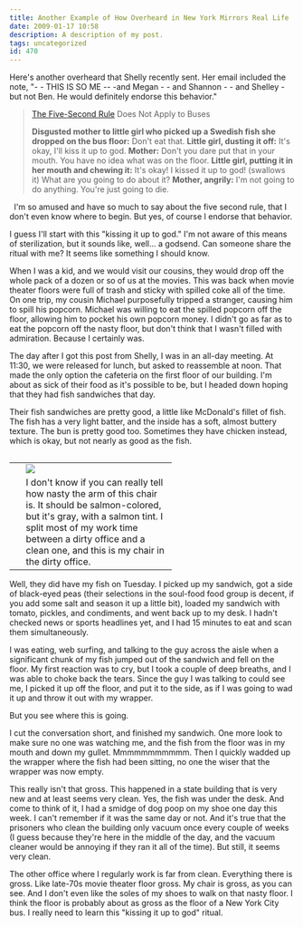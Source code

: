 ```yaml
---
title: Another Example of How Overheard in New York Mirrors Real Life
date: 2009-01-17 10:58
description: A description of my post.
tags: uncategorized
id: 470
---
```

Here's another overheard that Shelly recently sent.  Her email included the note,  "- - THIS IS SO ME -- -and Megan - - and Shannon - - and Shelley -  but not Ben.  He would definitely endorse this behavior."

<blockquote><a href="http://www.overheardinnewyork.com/archives/005563.html" target="_blank">The Five-Second Rule</a> Does Not Apply to Buses 

<b>Disgusted mother to little girl who picked up a Swedish fish she dropped on the bus floor:</b> Don't eat that.
<b>Little girl, dusting it off:</b> It's okay, I'll kiss it up to god.
<b>Mother:</b> Don't you dare put that in your mouth. You have no idea what was on the floor.
<b>Little girl, putting it in her mouth and chewing it:</b> It's okay! I kissed it up to god! (swallows it) What are you going to do about it?
<b>Mother, angrily:</b> I'm not going to do anything. You're just going to die.
</blockquote>
<span class="spanEndPreview">&nbsp;</span>
I'm so amused and have so much to say about the five second rule, that I don't even know where to begin.  But yes, of course I endorse that behavior.

I guess I'll start with this "kissing it up to god."  I'm not aware of this means of sterilization, but it sounds like, well... a godsend.  Can someone share the ritual with me?  It seems like something I should know.

When I was a kid, and we would visit our cousins, they would drop off the whole pack of a dozen or so of us at the movies.  This was back when movie theater floors were full of trash and sticky with spilled coke all of the time.  On one trip, my cousin Michael purposefully tripped a stranger, causing him to spill his popcorn.  Michael was willing to eat the spilled popcorn off the floor, allowing him to pocket his own popcorn money.  I didn't go as far as to eat the popcorn off the nasty floor, but don't think that I wasn't filled with admiration.  Because I certainly was.

The day after I got this post from Shelly, I was in an all-day meeting.  At 11:30, we were released for lunch, but asked to reassemble at noon.  That made the only option the cafeteria on the first floor of our building.  I'm about as sick of their food as it's possible to be, but I headed down hoping that they had fish sandwiches that day.

Their fish sandwiches are pretty good, a little like McDonald's fillet of fish.  The fish has a very light batter, and the inside has a soft, almost buttery texture.  The bun is pretty good too.  Sometimes they have chicken instead, which is okay, but not nearly as good as the fish.

<table cellpadding="2" align="right"><tr><td width="5" rowspan="2"><spacer type="block" width="5" height="1"></td><td width="250" ><img src="/img/icfchair.jpg"></td></tr><tr><td class="caption" width="250">I don't know if you can really tell how nasty the arm of this chair is.  It should be salmon-colored, but it's gray, with a salmon tint.  I split most of my work time between a dirty office and a clean one, and this is my chair in the dirty office.</td></tr></table>

Well, they did have my fish on Tuesday.  I picked up my sandwich, got a side of black-eyed peas (their selections in the soul-food food group is decent, if you add some salt and season it up a little bit), loaded my sandwich with tomato, pickles, and condiments, and went back up to my desk.  I hadn't checked news or sports headlines yet, and I had 15 minutes to eat and scan them simultaneously.

I was eating, web surfing, and talking to the guy across the aisle when a significant chunk of my fish jumped out of the sandwich and fell on the floor.  My first reaction was to cry, but I took a couple of deep breaths, and I was able to choke back the tears.  Since the guy I was talking to could see me, I picked it up off the floor, and put it to the side, as if I was going to wad it up and throw it out with my wrapper.

But you see where this is going.

I cut the conversation short, and finished my sandwich.  One more look to make sure no one was watching me, and the fish from the floor was in my mouth and down my gullet. Mmmmmmmmmmm.  Then I quickly wadded up the wrapper where the fish had been sitting, no one the wiser that the wrapper was now empty.


This really isn't that gross.  This happened in a state building that is very new and at least seems very clean.  Yes, the fish was under the desk.  And come to think of it, I had a smidge of dog poop on my shoe one day this week.  I can't remember if it was the same day or not.  And it's true that the prisoners who clean the building only vacuum once every couple of weeks (I guess because they're here in the middle of the day, and the vacuum cleaner would be annoying if they ran it all of the time).  But still, it seems very clean.

The other office where I regularly work is far from clean.  Everything there is gross.  Like late-70s movie theater floor gross.  My chair is gross, as you can see.  And I don't even like the soles of my shoes to walk on that nasty floor.  I think the floor is probably about as gross as the floor of a New York City bus.  I really need to learn this "kissing it up to god" ritual.

